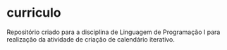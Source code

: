 # curriculo
Repositório criado para a disciplina de Linguagem de Programação I para realização da atividade de criação de calendário iterativo.


